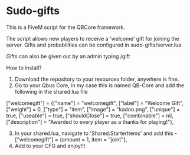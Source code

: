 # Sudo-gifts
This is a FiveM script for the QBCore framework.

The script allows new players to receive a 'welcome' gift for joining the server. Gifts and probabilities can be configured in sudo-gifts/server.lua

Gifts can also be given out by an admin typing /gift

How to install?

1. Download the repository to your resources folder, anywhere is fine.
2. Go to your Qbus Core, in my case this is named QB-Core and add the following in the shared.lua file 

["welcomegift"] 				 = {["name"] = "welcomegift", 			 	  	["label"] = "Welcome Gift", 		    ["weight"] = 0, 		["type"] = "item", 		["image"] = "kadoo.png", 		    	["unique"] = true, 		["useable"] = true, 	["shouldClose"] = true,    ["combinable"] = nil,   ["description"] = "Awarded to every player as a thanks for playing!"},

3. In your shared.lua, navigate to 'Shared.StarterItems' and add this - ["welcomegift"] = {amount = 1, item = "joint"},
4. Add to your CFG and enjoy!!!
